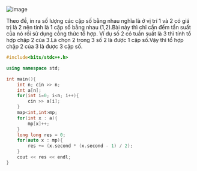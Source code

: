 ![image](https://github.com/Llam-a/Practice_Cpp/assets/115911041/2f6b43c7-fd9f-405f-bc13-112d7581e907)

Theo đề, in ra số lượng các cặp số bằng nhau nghĩa là ở vị trí 1 và 2 có giá trị là 2 nên tính là 1 cặp số bằng nhau (1,2).Bài này thì chỉ cần đếm tần suất của nó rồi sử dụng công thức tổ hợp. Ví dụ số 2 có tuần suất là 3 thì tính tổ hợp chập 2 của 3.Là chọn 2 trong 3 số 2 là được 1 cặp số.Vậy thì tổ hợp chập 2 của 3 là được 3 cặp số.

```cpp
#include<bits/stdc++.h>

using namespace std;

int main(){
    int n; cin >> n;
    int a[n];
    for(int i=0; i<n; i++){
        cin >> a[i];
    }
    map<int,int>mp;
    for(int x : a){
        mp[x]++;
    }
    long long res = 0;
    for(auto x : mp){
        res += (x.second * (x.second - 1) / 2);
    }
    cout << res << endl;
}
```

